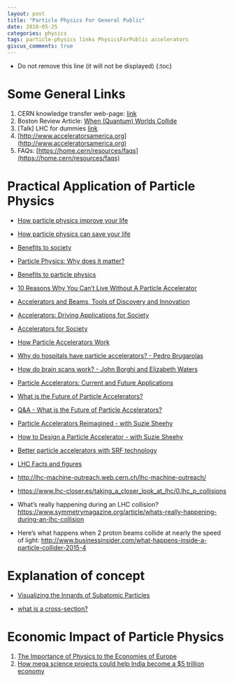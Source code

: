 ```yaml
---
layout: post
title: "Particle Physics For General Public"
date: 2018-05-25
categories: physics
tags: particle-physics links PhysicsForPublic accelerators
giscus_comments: true
---
```


- Do not remove this line (it will not be displayed)
  {:toc}

# Some General Links

1. CERN knowledge transfer web-page: [link](https://kt.cern/general-public)
2. Boston Review Article: [When (Quantum) Worlds Collide](http://bostonreview.net/books-ideas/matthew-buckley-search-new-physics-cern-part-5)
3. [Talk] LHC for dummies [link](http://www.hep.wisc.edu/~herndon/CMSInductionLHC.pdf)
4. [http://www.acceleratorsamerica.org](http://www.acceleratorsamerica.org)
5. FAQs: [https://home.cern/resources/faqs](https://home.cern/resources/faqs)

# Practical Application of Particle Physics

- [How particle physics improve your life](http://www.google.com/url?q=http%3A%2F%2Fwww.symmetrymagazine.org%2Farticle%2Fmarch-2013%2Fhow-particle-physics-improves-your-life&sa=D&sntz=1&usg=AFQjCNGtRQiibW0rV6QC1HkRjyi-wIy0og)
- [How particle physics can save your life](https://www.symmetrymagazine.org/article/november-2013/how-particle-physics-can-save-your-life)

- [Benefits to society](https://www.google.com/url?q=https%3A%2F%2Fscience.energy.gov%2F~%2Fmedia%2Fhep%2Fpdf%2Ffiles%2Fpdfs%2Fhep_benefits_v2.pdf&sa=D&sntz=1&usg=AFQjCNEKNVZJG1a5iTGYXmYxWVoM7xGevw)

- [Particle Physics: Why does it matter?](https://www.google.com/url?q=https%3A%2F%2Fphys.org%2Fnews%2F2012-07-particle-physics-.html&sa=D&sntz=1&usg=AFQjCNEjB0dpzFTCHLFnFpjvBxx1jsBx5Q)

- [Benefits to particle physics](http://www.google.com/url?q=http%3A%2F%2Fwww.fnal.gov%2Fpub%2Fscience%2Fparticle-physics%2Fbenefits%2Findex.html&sa=D&sntz=1&usg=AFQjCNFBwApi4VkQVFxHQXczDUqvMvXRgA)
- [10 Reasons Why You Can’t Live Without A Particle Accelerator](http://nautil.us/issue/14/mutation/10-reasons-why-you-cant-live-without-a-particle-accelerator)
- [Accelerators and Beams, Tools of Discovery and Innovation](https://www.aps.org/units/dpb/news/edition4th.cfm)
- [Accelerators: Driving Applications for Society](https://www.jlab.org/indico/event/297/timetable/#20181217)
- [Accelerators for Society](http://www.accelerators-for-society.org/about-accelerators/index.php?id=21)
- [How Particle Accelerators Work](https://www.energy.gov/articles/how-particle-accelerators-work)
- [Why do hospitals have particle accelerators? - Pedro Brugarolas](https://www.youtube.com/watch?v=KXzONBPcPIk)
- [How do brain scans work? - John Borghi and Elizabeth Waters](https://www.youtube.com/watch?v=B10pc0Kizsc)
- [Particle Accelerators: Current and Future Applications](https://www.youtube.com/watch?v=ZaIgEBPv34A)
- [What is the Future of Particle Accelerators?](https://www.youtube.com/watch?v=YR66Z54mRaQ)
- [Q&A - What is the Future of Particle Accelerators?](https://www.youtube.com/watch?v=XblwzEemP90)
- [Particle Accelerators Reimagined - with Suzie Sheehy](https://www.youtube.com/watch?v=jLmciZdh5j4)
- [How to Design a Particle Accelerator - with Suzie Sheehy](https://www.youtube.com/watch?v=V_hirIK9eFs)
- [Better particle accelerators with SRF technology](https://www.youtube.com/watch?v=HqrSb36QYVk)
- [LHC Facts and figures](https://home.cern/resources/faqs/facts-and-figures-about-lhc)

- http://lhc-machine-outreach.web.cern.ch/lhc-machine-outreach/

- https://www.lhc-closer.es/taking_a_closer_look_at_lhc/0.lhc_p_collisions

- What’s really happening during an LHC collision? https://www.symmetrymagazine.org/article/whats-really-happening-during-an-lhc-collision

- Here’s what happens when 2 proton beams collide at nearly the speed of light: http://www.businessinsider.com/what-happens-inside-a-particle-collider-2015-4

# Explanation of concept

- [Visualizing the Innards of Subatomic Particles](https://www.google.com/url?q=https%3A%2F%2Fblogs.scientificamerican.com%2Fsa-visual%2Fvisualizing-the-innards-of-subatomic-particles%2F&sa=D&sntz=1&usg=AFQjCNE0mNBI-QQyxWctrLMcBaTmBGmKVQ)

- [what is a cross-section?](https://www.google.com/url?q=https%3A%2F%2Fwww.symmetrymagazine.org%2Farticle%2Fspeak-physics-what-is-a-cross-section&sa=D&sntz=1&usg=AFQjCNFaECJaIqvi1fSht0BQfaseeqPAYg)

# Economic Impact of Particle Physics

1. [The Importance of Physics to the Economies of Europe](https://cdn.ymaws.com/www.eps.org/resource/resmgr/policy/eps_pp_physics_ecov5_full.pdf)
2. [How mega science projects could help India become a $5 trillion economy](https://theprint.in/science/how-mega-science-projects-could-help-india-become-a-5-trillion-economy/352138/#:~:text=Developing%2C%20investing%20and%20commercialising%20technologies,economy%2C%20but%20also%20help%20society)
